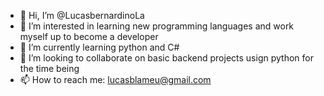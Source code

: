 - 👋 Hi, I’m @LucasbernardinoLa
- 👀 I’m interested in learning new programming languages and work myself up to become a developer    
- 🌱 I’m currently learning python and C#
- 💞️ I’m looking to collaborate on basic backend projects usign python for the time being
- 📫 How to reach me: lucasblameu@gmail.com

<!---
LucasbernardinoLa/LucasbernardinoLa is a ✨ special ✨ repository because its `README.md` (this file) appears on your GitHub profile.
You can click the Preview link to take a look at your changes.
--->
